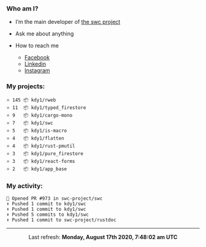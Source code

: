 ### Who am I?

- I’m the main developer of [the swc project](https://github.com/swc-project/swc)

- Ask me about anything

- How to reach me
  - [Facebook](https://www.facebook.com/profile.php?id=100024888122318)
  - [Linkedin](https://www.linkedin.com/in/kdy1/)
  - [Instagram](https://www.instagram.com/kdy1123/)

### My projects:

```
⭐️ 145 📦 kdy1/rweb
⭐️ 11  📦 kdy1/typed_firestore
⭐️ 9   📦 kdy1/cargo-mono
⭐️ 7   📦 kdy1/swc
⭐️ 5   📦 kdy1/is-macro
⭐️ 4   📦 kdy1/flatten
⭐️ 4   📦 kdy1/rust-pmutil
⭐️ 3   📦 kdy1/pure_firestore
⭐️ 3   📦 kdy1/react-forms
⭐️ 2   📦 kdy1/app_base
```

### My activity:

```
💪 Opened PR #973 in swc-project/swc
⬆️ Pushed 1 commit to kdy1/swc
⬆️ Pushed 1 commit to kdy1/swc
⬆️ Pushed 5 commits to kdy1/swc
⬆️ Pushed 1 commit to swc-project/rustdoc
```

------------
<p align="center">Last refresh: <b>Monday, August 17th 2020, 7:48:02 am UTC</b></p>